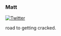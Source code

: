 ### Matt
<a href="https://twitter.com/acidgambit_"><img src="https://img.shields.io/twitter/follow/acidgambit_?label=Twitter&style=social" alt="Twitter"></a>

road to getting cracked.



